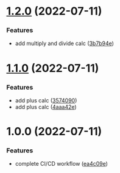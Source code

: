 # [1.2.0](https://github.com/FreyaDiao/test/compare/v1.1.0...v1.2.0) (2022-07-11)


### Features

* add multiply and divide calc ([3b7b94e](https://github.com/FreyaDiao/test/commit/3b7b94ed7d976eb39cdc63dd09070e86220af0f1))

# [1.1.0](https://github.com/FreyaDiao/test/compare/v1.0.0...v1.1.0) (2022-07-11)


### Features

* add plus calc ([3574090](https://github.com/FreyaDiao/test/commit/357409077f9d7632a0911f07e46fa70fea712a0a))
* add plus calc ([4aaa42e](https://github.com/FreyaDiao/test/commit/4aaa42e8a7e1765a122d3d3427dd08d78b99b970))

# 1.0.0 (2022-07-11)


### Features

* complete CI/CD workflow ([ea4c09e](https://github.com/FreyaDiao/test/commit/ea4c09ebd84790246b3a9fdb03b6526c7f734486))
